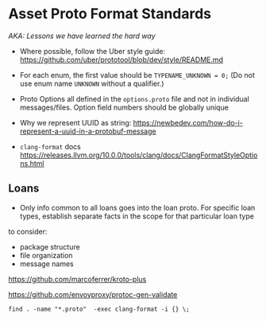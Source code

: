 # Asset Proto Format Standards

_AKA: Lessons we have learned the hard way_

- Where possible, follow the Uber style guide: https://github.com/uber/prototool/blob/dev/style/README.md

- For each enum, the first value should be `TYPENAME_UNKNOWN = 0;` (Do not use enum name `UNKNOWN` without a qualifier.)

- Proto Options all defined in the `options.proto` file and not in individual messages/files. Option field numbers
should be globally unique

- Why we represent UUID as string: https://newbedev.com/how-do-i-represent-a-uuid-in-a-protobuf-message

- `clang-format` docs https://releases.llvm.org/10.0.0/tools/clang/docs/ClangFormatStyleOptions.html

## Loans

- Only info common to all loans goes into the loan proto. For specific loan types, establish separate facts in the scope 
for that particular loan type





to consider:

- package structure
- file organization
- message names

https://github.com/marcoferrer/kroto-plus

https://github.com/envoyproxy/protoc-gen-validate

```
find . -name "*.proto"  -exec clang-format -i {} \;
 ```